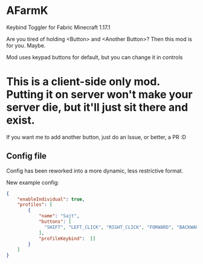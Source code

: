 # AFarmK
Keybind Toggler for Fabric Minecraft 1.17.1

Are you tired of holding \<Button\> and \<Another Button\>? Then this mod is for you. Maybe.

Mod uses keypad buttons for default, but you can change it in controls

# This is a client-side only mod. Putting it on server won't make your server die, but it'll just sit there and exist.

If you want me to add another button, just do an Issue, or better, a PR :D

## Config file

Config has been reworked into a more dynamic, less restrictive format.

New example config:

```json
{
    "enableIndividual": true,
    "profiles": [
        {
            "name": "Sajt",
            "buttons": [
              "SHIFT", "LEFT_CLICK", "RIGHT_CLICK", "FORWARD", "BACKWARD", "LEFT", "RIGHT", "JUMP"
            ],
            "profileKeybind":  []
        }
    ]
}
```
